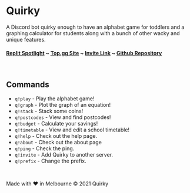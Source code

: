  # Quirky

A Discord bot quirky enough to have an alphabet game for toddlers and a graphing calculator for students along with a bunch of other wacky and unique features. 

#### [Replit Spotlight](https://replit.com/@EmperorOwl/Quirky) ~ [Top.gg Site](https://top.gg/bot/848030918920634448) ~ [Invite Link](https://discord.com/api/oauth2/authorize?client_id=848030918920634448&permissions=1074063424&scope=bot) ~ [Github Repository](https://github.com/EmperorOwl/Quirky)

&nbsp;

## Commands
- `q!play` - Play the alphabet game!
- `q!graph` - Plot the graph of an equation!
- `q!stack` - Stack some coins!
- `q!postcodes` - View and find postcodes!
- `q!budget` - Calculate your savings!
- `q!timetable` - View and edit a school timetable!
- `q!help` - Check out the help page.
- `q!about` - Check out the about page
- `q!ping` - Check the ping.
- `q!invite` - Add Quirky to another server.
- `q!prefix` - Change the prefix.

&nbsp;

Made with ❤️ in Melbourne © 2021 Quirky